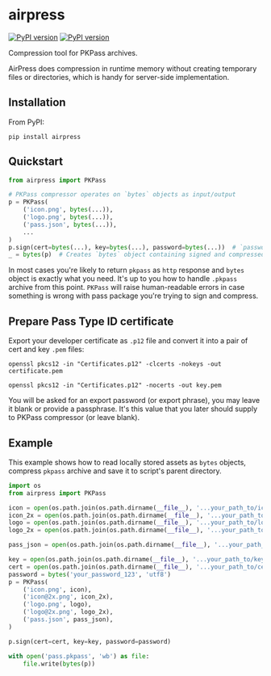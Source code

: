 # airpress

[![PyPI version](https://img.shields.io/pypi/v/airpress.svg)](https://pypi.python.org/pypi/airpress)
[![PyPI version](https://img.shields.io/pypi/pyversions/airpress.svg)](https://pypi.python.org/pypi/airpress)

Compression tool for PKPass archives.

AirPress does compression in runtime memory without creating temporary files or directories,
which is handy for server-side implementation.

## Installation
From PyPI:

`pip install airpress`

## Quickstart
```python
from airpress import PKPass

# PKPass compressor operates on `bytes` objects as input/output
p = PKPass(
    ('icon.png', bytes(...)),
    ('logo.png', bytes(...)),
    ('pass.json', bytes(...)),
    ...
)
p.sign(cert=bytes(...), key=bytes(...), password=bytes(...))  # `password` argument is optional
_ = bytes(p)  # Creates `bytes` object containing signed and compressed `.pkpass` archive
```

In most cases you're likely to return `pkpass` as `http` response and `bytes` object is exactly what you need.
It's up to you how to handle `.pkpass` archive from this point. 
`PKPass` will raise human-readable errors in case something is 
wrong with pass package you're trying to sign and compress. 

## Prepare Pass Type ID certificate

Export your developer certificate as `.p12` file and convert it into a pair of cert and key `.pem` files:
 
`openssl pkcs12 -in "Certificates.p12" -clcerts -nokeys -out certificate.pem`   

`openssl pkcs12 -in "Certificates.p12" -nocerts -out key.pem`

You will be asked for an export password (or export phrase), you may leave it blank or provide a passphrase. 
It's this value that you later should supply to PKPass compressor (or leave blank).

## Example

This example shows how to read locally stored assets as `bytes` objects, compress `pkpass` archive
and save it to script's parent directory.

```python
import os
from airpress import PKPass

icon = open(os.path.join(os.path.dirname(__file__), '...your_path_to/icon.png'), 'rb').read()
icon_2x = open(os.path.join(os.path.dirname(__file__), '...your_path_to/icon@2x.png'), 'rb').read()
logo = open(os.path.join(os.path.dirname(__file__), '...your_path_to/logo.png'), 'rb').read()
logo_2x = open(os.path.join(os.path.dirname(__file__), '...your_path_to/logo@2x.png'), 'rb').read()

pass_json = open(os.path.join(os.path.dirname(__file__), '...your_path_to/pass.json'), 'rb').read()

key = open(os.path.join(os.path.dirname(__file__), '...your_path_to/key.pem'), 'rb').read()
cert = open(os.path.join(os.path.dirname(__file__), '...your_path_to/certificate.pem'), 'rb').read()
password = bytes('your_password_123', 'utf8')
p = PKPass(
    ('icon.png', icon),
    ('icon@2x.png', icon_2x),
    ('logo.png', logo),
    ('logo@2x.png', logo_2x),
    ('pass.json', pass_json),
)

p.sign(cert=cert, key=key, password=password)

with open('pass.pkpass', 'wb') as file:
    file.write(bytes(p))
```